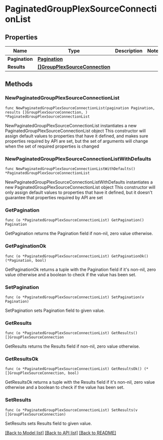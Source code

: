 # PaginatedGroupPlexSourceConnectionList

## Properties

Name | Type | Description | Notes
------------ | ------------- | ------------- | -------------
**Pagination** | [**Pagination**](Pagination.md) |  | 
**Results** | [**[]GroupPlexSourceConnection**](GroupPlexSourceConnection.md) |  | 

## Methods

### NewPaginatedGroupPlexSourceConnectionList

`func NewPaginatedGroupPlexSourceConnectionList(pagination Pagination, results []GroupPlexSourceConnection, ) *PaginatedGroupPlexSourceConnectionList`

NewPaginatedGroupPlexSourceConnectionList instantiates a new PaginatedGroupPlexSourceConnectionList object
This constructor will assign default values to properties that have it defined,
and makes sure properties required by API are set, but the set of arguments
will change when the set of required properties is changed

### NewPaginatedGroupPlexSourceConnectionListWithDefaults

`func NewPaginatedGroupPlexSourceConnectionListWithDefaults() *PaginatedGroupPlexSourceConnectionList`

NewPaginatedGroupPlexSourceConnectionListWithDefaults instantiates a new PaginatedGroupPlexSourceConnectionList object
This constructor will only assign default values to properties that have it defined,
but it doesn't guarantee that properties required by API are set

### GetPagination

`func (o *PaginatedGroupPlexSourceConnectionList) GetPagination() Pagination`

GetPagination returns the Pagination field if non-nil, zero value otherwise.

### GetPaginationOk

`func (o *PaginatedGroupPlexSourceConnectionList) GetPaginationOk() (*Pagination, bool)`

GetPaginationOk returns a tuple with the Pagination field if it's non-nil, zero value otherwise
and a boolean to check if the value has been set.

### SetPagination

`func (o *PaginatedGroupPlexSourceConnectionList) SetPagination(v Pagination)`

SetPagination sets Pagination field to given value.


### GetResults

`func (o *PaginatedGroupPlexSourceConnectionList) GetResults() []GroupPlexSourceConnection`

GetResults returns the Results field if non-nil, zero value otherwise.

### GetResultsOk

`func (o *PaginatedGroupPlexSourceConnectionList) GetResultsOk() (*[]GroupPlexSourceConnection, bool)`

GetResultsOk returns a tuple with the Results field if it's non-nil, zero value otherwise
and a boolean to check if the value has been set.

### SetResults

`func (o *PaginatedGroupPlexSourceConnectionList) SetResults(v []GroupPlexSourceConnection)`

SetResults sets Results field to given value.



[[Back to Model list]](../README.md#documentation-for-models) [[Back to API list]](../README.md#documentation-for-api-endpoints) [[Back to README]](../README.md)


